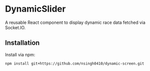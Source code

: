 # DynamicSlider

A reusable React component to display dynamic race data fetched via Socket.IO.

## Installation
Install via npm:
```bash
npm install git+https://github.com/nsingh0410/dynamic-screen.git